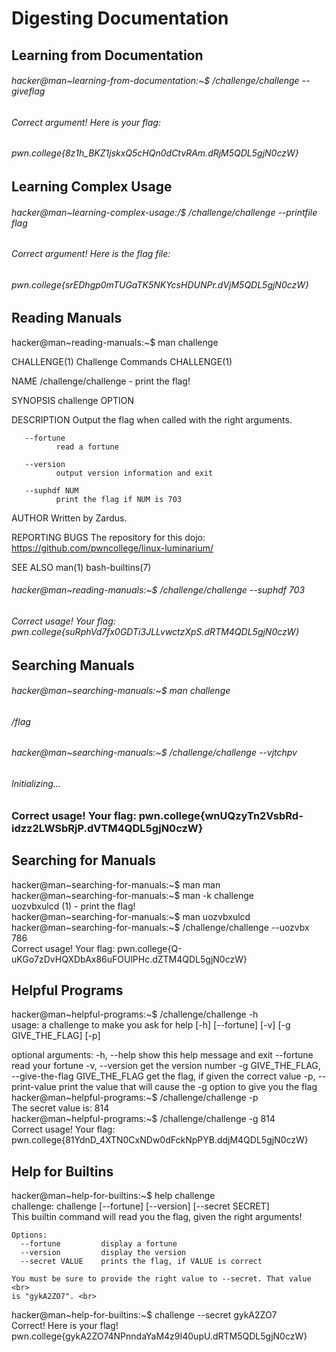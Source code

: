# Digesting Documentation

## Learning from Documentation
###### hacker@man~learning-from-documentation:~$ /challenge/challenge --giveflag
###### Correct argument! Here is your flag:
###### pwn.college{8z1h_BKZ1jskxQ5cHQn0dCtvRAm.dRjM5QDL5gjN0czW}

## Learning Complex Usage
###### hacker@man~learning-complex-usage:/$ /challenge/challenge --printfile flag
###### Correct argument! Here is the flag file:
###### pwn.college{srEDhgp0mTUGaTK5NKYcsHDUNPr.dVjM5QDL5gjN0czW}

## Reading Manuals
hacker@man~reading-manuals:~$ man challenge

CHALLENGE(1)                                      Challenge Commands                                     CHALLENGE(1)

NAME
       /challenge/challenge - print the flag!

SYNOPSIS
       challenge OPTION

DESCRIPTION
       Output the flag when called with the right arguments.

       --fortune
              read a fortune

       --version
              output version information and exit

       --suphdf NUM
              print the flag if NUM is 703

AUTHOR
       Written by Zardus.

REPORTING BUGS
       The repository for this dojo: <https://github.com/pwncollege/linux-luminarium/>

SEE ALSO
       man(1) bash-builtins(7)

###### hacker@man~reading-manuals:~$ /challenge/challenge --suphdf 703
###### Correct usage! Your flag: pwn.college{suRphVd7fx0GDTi3JLLvwctzXpS.dRTM4QDL5gjN0czW}

## Searching Manuals
###### hacker@man~searching-manuals:~$ man challenge
###### /flag
###### hacker@man~searching-manuals:~$ /challenge/challenge --vjtchpv
###### Initializing...
### Correct usage! Your flag: pwn.college{wnUQzyTn2VsbRd-idzz2LWSbRjP.dVTM4QDL5gjN0czW}

## Searching for Manuals
hacker@man~searching-for-manuals:~$ man man <br>
hacker@man~searching-for-manuals:~$ man -k challenge <br>
uozvbxulcd (1)       - print the flag! <br>
hacker@man~searching-for-manuals:~$ man uozvbxulcd <br>
hacker@man~searching-for-manuals:~$ /challenge/challenge --uozvbx 786 <br>
Correct usage! Your flag: pwn.college{Q-uKGo7zDvHQXDbAx86uFOUlPHc.dZTM4QDL5gjN0czW} <br>

## Helpful Programs
hacker@man~helpful-programs:~$ /challenge/challenge -h <br>
usage: a challenge to make you ask for help [-h] [--fortune] [-v] [-g GIVE_THE_FLAG] [-p] <br>

optional arguments:
  -h, --help            show this help message and exit
  --fortune             read your fortune
  -v, --version         get the version number
  -g GIVE_THE_FLAG, --give-the-flag GIVE_THE_FLAG
                        get the flag, if given the correct value
  -p, --print-value     print the value that will cause the -g option to give you the flag
hacker@man~helpful-programs:~$ /challenge/challenge -p <br>
The secret value is: 814 <br>
hacker@man~helpful-programs:~$ /challenge/challenge -g 814 <br>
Correct usage! Your flag: pwn.college{81YdnD_4XTN0CxNDw0dFckNpPYB.ddjM4QDL5gjN0czW} <br>

## Help for Builtins
hacker@man~help-for-builtins:~$ help challenge <br> 
challenge: challenge [--fortune] [--version] [--secret SECRET] <br>
    This builtin command will read you the flag, given the right arguments! <br>

    Options:
      --fortune         display a fortune
      --version         display the version
      --secret VALUE    prints the flag, if VALUE is correct

    You must be sure to provide the right value to --secret. That value <br>
    is "gykA2ZO7". <br>
hacker@man~help-for-builtins:~$ challenge --secret gykA2ZO7 <br>
Correct! Here is your flag! <br>
pwn.college{gykA2ZO74NPnndaYaM4z9I40upU.dRTM5QDL5gjN0czW} <br>
